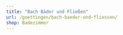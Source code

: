 ```yaml
---
title: "Bach Bäder und Fließen"
url: /goettingen/bach-baeder-und-fliessen/
shop: Badezimmer
---
```

